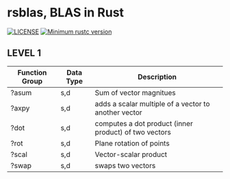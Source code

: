 # rsblas, BLAS in Rust

[![LICENSE](https://img.shields.io/badge/license-MIT-blue.svg)](LICENSE)
[![Minimum rustc version](https://img.shields.io/badge/rustc-1.52.1+-lightgray.svg)](#rust-version-requirements)

## LEVEL 1
|Function Group|Data Type|Description|
|---|---|---|
|?asum|s,d|Sum of vector magnitues |
|?axpy|s,d|adds a scalar multiple of a vector to another vector |
|?dot |s,d|computes a dot product (inner product) of two vectors|
|?rot |s,d|Plane rotation of points|
|?scal|s,d|Vector-scalar product   |
|?swap|s,d|swaps two vectors       |
